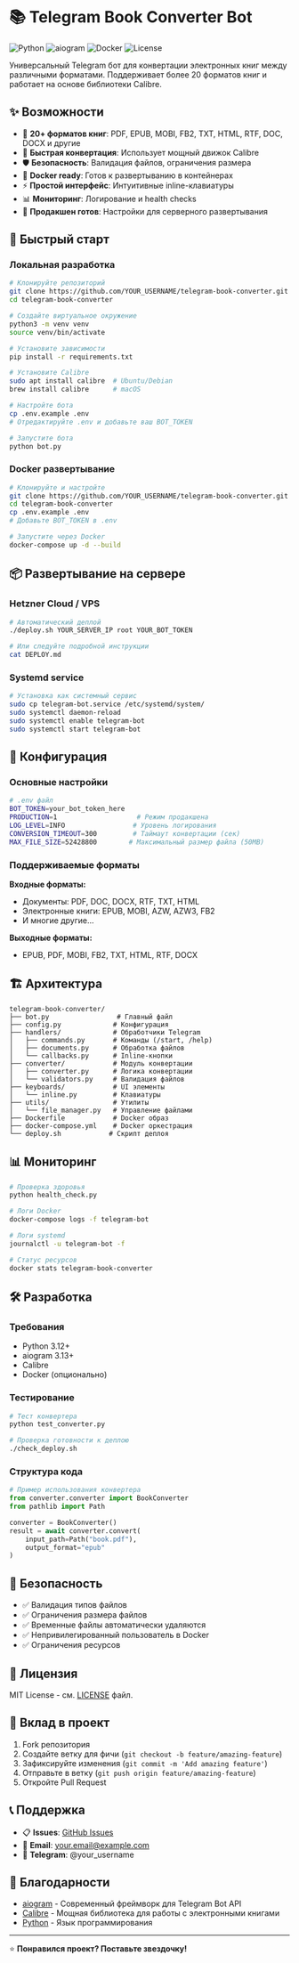 # 📚 Telegram Book Converter Bot

![Python](https://img.shields.io/badge/python-v3.12+-blue.svg)
![aiogram](https://img.shields.io/badge/aiogram-v3.13+-green.svg)
![Docker](https://img.shields.io/badge/docker-supported-blue.svg)
![License](https://img.shields.io/badge/license-MIT-green.svg)

Универсальный Telegram бот для конвертации электронных книг между различными форматами. Поддерживает более 20 форматов книг и работает на основе библиотеки Calibre.

## ✨ Возможности

- 📖 **20+ форматов книг**: PDF, EPUB, MOBI, FB2, TXT, HTML, RTF, DOC, DOCX и другие
- 🔄 **Быстрая конвертация**: Использует мощный движок Calibre
- 🛡️ **Безопасность**: Валидация файлов, ограничения размера
- 🐳 **Docker ready**: Готов к развертыванию в контейнерах
- ⚡ **Простой интерфейс**: Интуитивные inline-клавиатуры
- 📊 **Мониторинг**: Логирование и health checks
- 🔧 **Продакшен готов**: Настройки для серверного развертывания

## 🚀 Быстрый старт

### Локальная разработка

```bash
# Клонируйте репозиторий
git clone https://github.com/YOUR_USERNAME/telegram-book-converter.git
cd telegram-book-converter

# Создайте виртуальное окружение
python3 -m venv venv
source venv/bin/activate

# Установите зависимости
pip install -r requirements.txt

# Установите Calibre
sudo apt install calibre  # Ubuntu/Debian
brew install calibre      # macOS

# Настройте бота
cp .env.example .env
# Отредактируйте .env и добавьте ваш BOT_TOKEN

# Запустите бота
python bot.py
```

### Docker развертывание

```bash
# Клонируйте и настройте
git clone https://github.com/YOUR_USERNAME/telegram-book-converter.git
cd telegram-book-converter
cp .env.example .env
# Добавьте BOT_TOKEN в .env

# Запустите через Docker
docker-compose up -d --build
```

## 📦 Развертывание на сервере

### Hetzner Cloud / VPS

```bash
# Автоматический деплой
./deploy.sh YOUR_SERVER_IP root YOUR_BOT_TOKEN

# Или следуйте подробной инструкции
cat DEPLOY.md
```

### Systemd service

```bash
# Установка как системный сервис
sudo cp telegram-bot.service /etc/systemd/system/
sudo systemctl daemon-reload
sudo systemctl enable telegram-bot
sudo systemctl start telegram-bot
```

## 🔧 Конфигурация

### Основные настройки

```bash
# .env файл
BOT_TOKEN=your_bot_token_here
PRODUCTION=1                    # Режим продакшена
LOG_LEVEL=INFO                 # Уровень логирования
CONVERSION_TIMEOUT=300         # Таймаут конвертации (сек)
MAX_FILE_SIZE=52428800        # Максимальный размер файла (50MB)
```

### Поддерживаемые форматы

**Входные форматы:**
- Документы: PDF, DOC, DOCX, RTF, TXT, HTML
- Электронные книги: EPUB, MOBI, AZW, AZW3, FB2
- И многие другие...

**Выходные форматы:**
- EPUB, PDF, MOBI, FB2, TXT, HTML, RTF, DOCX

## 🏗️ Архитектура

```
telegram-book-converter/
├── bot.py                 # Главный файл
├── config.py             # Конфигурация
├── handlers/             # Обработчики Telegram
│   ├── commands.py       # Команды (/start, /help)
│   ├── documents.py      # Обработка файлов
│   └── callbacks.py      # Inline-кнопки
├── converter/            # Модуль конвертации
│   ├── converter.py      # Логика конвертации
│   └── validators.py     # Валидация файлов
├── keyboards/            # UI элементы
│   └── inline.py         # Клавиатуры
├── utils/                # Утилиты
│   └── file_manager.py   # Управление файлами
├── Dockerfile            # Docker образ
├── docker-compose.yml    # Docker оркестрация
└── deploy.sh            # Скрипт деплоя
```

## 📊 Мониторинг

```bash
# Проверка здоровья
python health_check.py

# Логи Docker
docker-compose logs -f telegram-bot

# Логи systemd
journalctl -u telegram-bot -f

# Статус ресурсов
docker stats telegram-book-converter
```

## 🛠️ Разработка

### Требования

- Python 3.12+
- aiogram 3.13+
- Calibre
- Docker (опционально)

### Тестирование

```bash
# Тест конвертера
python test_converter.py

# Проверка готовности к деплою
./check_deploy.sh
```

### Структура кода

```python
# Пример использования конвертера
from converter.converter import BookConverter
from pathlib import Path

converter = BookConverter()
result = await converter.convert(
    input_path=Path("book.pdf"),
    output_format="epub"
)
```

## 🔐 Безопасность

- ✅ Валидация типов файлов
- ✅ Ограничения размера файлов
- ✅ Временные файлы автоматически удаляются
- ✅ Непривилегированный пользователь в Docker
- ✅ Ограничения ресурсов

## 📝 Лицензия

MIT License - см. [LICENSE](LICENSE) файл.

## 🤝 Вклад в проект

1. Fork репозитория
2. Создайте ветку для фичи (`git checkout -b feature/amazing-feature`)
3. Зафиксируйте изменения (`git commit -m 'Add amazing feature'`)
4. Отправьте в ветку (`git push origin feature/amazing-feature`)
5. Откройте Pull Request

## 📞 Поддержка

- 📋 **Issues**: [GitHub Issues](https://github.com/YOUR_USERNAME/telegram-book-converter/issues)
- 📧 **Email**: your.email@example.com
- 💬 **Telegram**: @your_username

## 🙏 Благодарности

- [aiogram](https://github.com/aiogram/aiogram) - Современный фреймворк для Telegram Bot API
- [Calibre](https://calibre-ebook.com/) - Мощная библиотека для работы с электронными книгами
- [Python](https://python.org/) - Язык программирования

---

⭐ **Понравился проект? Поставьте звездочку!**
